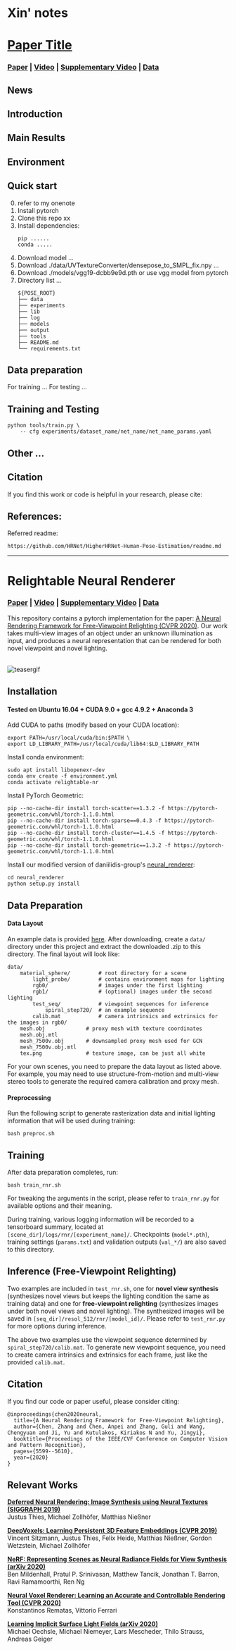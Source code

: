 # Xin' notes
# [Paper Title](...)
### [Paper](https://arxiv.org/abs/1911.11530) | [Video](https://drive.google.com/file/d/1_uqgmkfQCjItk3sT6ye247Tjl_SWnQLD/view?usp=sharing) | [Supplementary Video](https://drive.google.com/file/d/1mCBHOCJ4h6dlh3NETotpWBbWVv0COPZj/view?usp=sharing) | [Data](https://drive.google.com/drive/folders/11-YKY9e3aPhSYm7k9i9sA4clAYMvc4gM?usp=sharing)

## News
## Introduction
## Main Results
## Environment
## Quick start
0. refer to my onenote
1. Install pytorch  
2. Clone this repo xx
3. Install dependencies:
    ```
    pip ......
    conda .....
    ```
4. Download model ...
5. Download ./data/UVTextureConverter/densepose_to_SMPL_fix.npy ...
6. Download ./models/vgg19-dcbb9e9d.pth or use vgg model from pytorch
7. Directory list ...
   ```
   ${POSE_ROOT}
   ├── data
   ├── experiments
   ├── lib
   ├── log
   ├── models
   ├── output
   ├── tools 
   ├── README.md
   └── requirements.txt
   ```
## Data preparation
  For training ...
  For testing ...
## Training and Testing    
    python tools/train.py \
        -- cfg experiments/dataset_name/net_name/net_name_params.yaml
## Other ...

## Citation
If you find this work or code is helpful in your research, please cite:


## References:   
Referred readme:
```
https://github.com/HRNet/HigherHRNet-Human-Pose-Estimation/readme.md
```
----------------------------------------------

# Relightable Neural Renderer
### [Paper](https://arxiv.org/abs/1911.11530) | [Video](https://drive.google.com/file/d/1_uqgmkfQCjItk3sT6ye247Tjl_SWnQLD/view?usp=sharing) | [Supplementary Video](https://drive.google.com/file/d/1mCBHOCJ4h6dlh3NETotpWBbWVv0COPZj/view?usp=sharing) | [Data](https://drive.google.com/drive/folders/11-YKY9e3aPhSYm7k9i9sA4clAYMvc4gM?usp=sharing)
This repository contains a pytorch implementation for the paper: [A Neural Rendering Framework for Free-Viewpoint Relighting (CVPR 2020)](https://arxiv.org/abs/1911.11530). Our work takes multi-view images of an object under an unknown illumination as input, and produces a neural representation that can be rendered for both novel viewpoint and novel lighting.<br><br>

![teasergif](https://github.com/LansburyCH/relightable-nr/blob/master/other/teaser.gif)

## Installation

#### Tested on Ubuntu 16.04 + CUDA 9.0 + gcc 4.9.2 + Anaconda 3

Add CUDA to paths (modify based on your CUDA location):
```
export PATH=/usr/local/cuda/bin:$PATH \
export LD_LIBRARY_PATH=/usr/local/cuda/lib64:$LD_LIBRARY_PATH
```
Install conda environment:
```
sudo apt install libopenexr-dev
conda env create -f environment.yml
conda activate relightable-nr
```
Install PyTorch Geometric:
```
pip --no-cache-dir install torch-scatter==1.3.2 -f https://pytorch-geometric.com/whl/torch-1.1.0.html
pip --no-cache-dir install torch-sparse==0.4.3 -f https://pytorch-geometric.com/whl/torch-1.1.0.html 
pip --no-cache-dir install torch-cluster==1.4.5 -f https://pytorch-geometric.com/whl/torch-1.1.0.html 
pip --no-cache-dir install torch-geometric==1.3.2 -f https://pytorch-geometric.com/whl/torch-1.1.0.html
```

Install our modified version of daniilidis-group's [neural_renderer](https://github.com/daniilidis-group/neural_renderer):
```
cd neural_renderer
python setup.py install
```

## Data Preparation
#### Data Layout
An example data is provided [here](https://drive.google.com/file/d/1jlQFeQnZy7jW87-_exv3LZ_cKlkZxVst/view?usp=sharing). After downloading, create a ```data/``` directory under this project and extract the downloaded .zip to this directory. The final layout will look like:
```
data/
    material_sphere/         # root directory for a scene
        light_probe/         # contains environment maps for lighting
        rgb0/                # images under the first lighting
        rgb1/                # (optional) images under the second lighting
        test_seq/            # viewpoint sequences for inference
            spiral_step720/  # an example sequence
        calib.mat            # camera intrinsics and extrinsics for the images in rgb0/
	mesh.obj             # proxy mesh with texture coordinates
	mesh.obj.mtl
	mesh_7500v.obj       # downsampled proxy mesh used for GCN
	mesh_7500v.obj.mtl
	tex.png              # texture image, can be just all white
```
For your own scenes, you need to prepare the data layout as listed above. For example, you may need to use structure-from-motion and multi-view stereo tools to generate the required camera calibration and proxy mesh.

#### Preprocessing
Run the following script to generate rasterization data and initial lighting information that will be used during training:
```
bash preproc.sh
```

## Training
After data preparation completes, run:
```
bash train_rnr.sh
```
For tweaking the arguments in the script, please refer to ```train_rnr.py``` for available options and their meaning. 

During training, various logging information will be recorded to a tensorboard summary, located at ```[scene_dir]/logs/rnr/[experiment_name]/```. Checkpoints (```model*.pth```), training settings (```params.txt```) and validation outputs (```val_*/```) are also saved to this directory.

## Inference (Free-Viewpoint Relighting)
Two examples are included in ```test_rnr.sh```, one for **novel view synthesis** (synthesizes novel views but keeps the lighting condition the same as training data) and one for **free-viewpoint relighting** (synthesizes images under both novel views and novel lighting). The synthesized images will be saved in ```[seq_dir]/resol_512/rnr/[model_id]/```. Please refer to ```test_rnr.py``` for more options during inference. 

The above two examples use the viewpoint sequence determined by ```spiral_step720/calib.mat```. To generate new viewpoint sequence, you need to create camera intrinsics and extrinsics for each frame, just like the provided ```calib.mat```.



## Citation
If you find our code or paper useful, please consider citing:
```
@inproceedings{chen2020neural,
  title={A Neural Rendering Framework for Free-Viewpoint Relighting},
  author={Chen, Zhang and Chen, Anpei and Zhang, Guli and Wang, Chengyuan and Ji, Yu and Kutulakos, Kiriakos N and Yu, Jingyi},
  booktitle={Proceedings of the IEEE/CVF Conference on Computer Vision and Pattern Recognition},
  pages={5599--5610},
  year={2020}
}
```

## Relevant Works
[**Deferred Neural Rendering: Image Synthesis using Neural Textures (SIGGRAPH 2019)**](https://niessnerlab.org/projects/thies2019neural.html)<br>
Justus Thies, Michael Zollhöfer, Matthias Nießner

[**DeepVoxels: Learning Persistent 3D Feature Embeddings (CVPR 2019)**](https://vsitzmann.github.io/deepvoxels/)<br>
Vincent Sitzmann, Justus Thies, Felix Heide, Matthias Nießner, Gordon Wetzstein, Michael Zollhöfer

[**NeRF: Representing Scenes as Neural Radiance Fields for View Synthesis (arXiv 2020)**](http://www.matthewtancik.com/nerf)<br>
Ben Mildenhall, Pratul P. Srinivasan, Matthew Tancik, Jonathan T. Barron, Ravi Ramamoorthi, Ren Ng

[**Neural Voxel Renderer: Learning an Accurate and Controllable Rendering Tool (CVPR 2020)**](http://www.krematas.com/nvr/index.html)<br>
Konstantinos Rematas, Vittorio Ferrari

[**Learning Implicit Surface Light Fields (arXiv 2020)**](https://arxiv.org/abs/2003.12406)<br>
Michael Oechsle, Michael Niemeyer, Lars Mescheder, Thilo Strauss, Andreas Geiger

